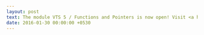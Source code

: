 ```yaml
---
layout: post
text: The module VTS 5 / Functions and Pointers is now open! Visit <a href="http://ixel.in">iXeL.in</a> and complete the exercises.
date: 2016-01-30 00:00:00 +0530
---
```

